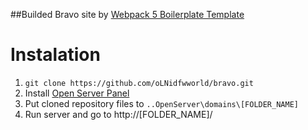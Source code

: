 ##Builded Bravo site by [Webpack 5 Boilerplate Template](https://github.com/oLNidfwworld/WebPack5)
# Instalation
1. `git clone https://github.com/oLNidfwworld/bravo.git`
2. Install [Open Server Panel](https://ospanel.io/)
3. Put cloned repository files to `..OpenServer\domains\[FOLDER_NAME]`
4. Run server and go to http://[FOLDER_NAME]/
